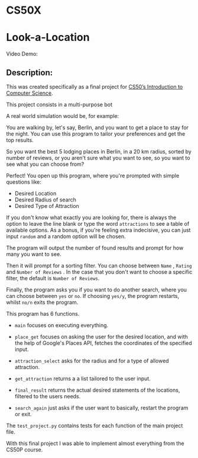 # CS50X
 
# **Look-a-Location**
Video Demo:

##     Description:
This was created specifically as a final project for [CS50’s Introduction to Computer Science](https://cs50.harvard.edu/x/2022/). 

This project consists in a multi-purpose bot 


A real world simulation would be, for example:

You are walking by, let's say, Berlin, and you want to get a place to stay for the night. You can use this program to tailor your preferences and get the top results.


So you want the best 5 lodging places in Berlin, in a 20 km radius, sorted by number of reviews, or you aren't sure what you want to see, so you want to see what you can choose from?

Perfect! You open up this program, where you're prompted with simple questions like:

- Desired Location
- Desired Radius of search
- Desired Type of Attraction

If you don't know what exactly you are looking for, there is always the option to leave the line blank or type the word `attractions` to see a table of available options. As a bonus, if you're feeling extra indecisive, you can just input `random` and a random option will be chosen.

The program will output the number of found results and prompt for how many you want to see.

Then it will prompt for a sorting filter. You can choose between `Name` , `Rating` and `Number of Reviews` . In the case that you don't want to choose a specific filter, the default is  `Number of Reviews`.

Finally, the program asks you if you want to do another search, where you can choose between `yes` or `no`. If choosing `yes/y`, the program restarts, whilst `no/n` exits the program.


This program has 6 functions.

- `main` focuses on executing everything.

- `place_get` focuses on asking the user for the desired location, and with the help of Google's Places API, fetches the coordinates of the specified input.

- `attraction_select` asks for the radius and for a type of allowed attraction.

- `get_attraction` returns a a list tailored to the user input.

- `final_result` returns the actual desired statements of the locations, filtered to the users needs.

- `search_again` just asks if the user want to basically, restart the program or exit.

The `test_project.py` contains tests for each function of the main project file.


With this final project I was able to implement almost everything from the CS50P course.